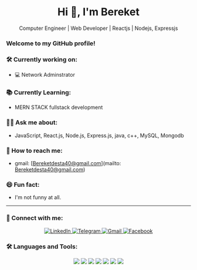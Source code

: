 

<h1 align="center">Hi 👋, I'm Bereket</h1>

<p align="center">
  Computer Engineer | Web Developer | Reactjs | Nodejs, Expressjs 
</p>

### Welcome to my GitHub profile!


### 🛠️ Currently working on:
- 💻 Network Adminstrator

### 📚 Currently Learning:
- MERN STACK fullstack development

### 🧑‍💻 Ask me about:
- JavaScript, React.js, Node.js, Express.js, java, c++, MySQL, Mongodb

### 📧 How to reach me:
- gmail: [Bereketdesta40@gmail.com](mailto: Bereketdesta40@gmail.com)

### 😄 Fun fact:
- I'm not funny at all.

---

### 🤝 Connect with me:
<p align="center">
   <a href="https://www.linkedin.com" target="_blank">
    <img src="https://img.shields.io/badge/LinkedIn-0077B5?style=for-the-badge&logo=linkedin&logoColor=white" alt="LinkedIn" />
  </a>
  <a href="https://t.me" target="_blank">
    <img src="https://img.shields.io/badge/Telegram-2CA5E0?style=for-the-badge&logo=telegram&logoColor=white" alt="Telegram" />
  </a>
  <a href="mailto:bereketdesta40@gmail.com">
    <img src="https://img.shields.io/badge/Gmail-D14836?style=for-the-badge&logo=gmail&logoColor=white" alt="Gmail" />
  </a>
  <a href="https://www.facebook.com" target="_blank">
    <img src="https://img.shields.io/badge/Facebook-1877F2?style=for-the-badge&logo=facebook&logoColor=white" alt="Facebook" />
  </a>
</p>



### 🛠 Languages and Tools:
<p align="center">
  <img src="https://img.shields.io/badge/JavaScript-323330?style=for-the-badge&logo=javascript&logoColor=F7DF1E"/>
  <img src="https://img.shields.io/badge/PHP-777BB4?style=for-the-badge&logo=php&logoColor=white"/>
  <img src="https://img.shields.io/badge/MySQL-00000F?style=for-the-badge&logo=mysql&logoColor=white"/>
  <img src="https://img.shields.io/badge/Laravel-FF2D20?style=for-the-badge&logo=laravel&logoColor=white"/>
  <img src="https://img.shields.io/badge/Node.js-43853D?style=for-the-badge&logo=node.js&logoColor=white"/>
  <img src="https://img.shields.io/badge/AWS-232F3E?style=for-the-badge&logo=amazon-aws&logoColor=white"/>
  <img src="https://img.shields.io/badge/Docker-2496ED?style=for-the-badge&logo=docker&logoColor=white"/>
  <!-- Add more icons as needed -->
</p>
